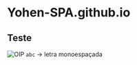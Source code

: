 # Yohen-SPA.github.io
## Teste
![OIP](https://github.com/Yohen-SPA/Yohen-SPA.github.io/assets/162649023/2c0944fe-8d2c-4272-a1f7-dc96c3ae4a94)
`abc` -> letra monoespaçada
